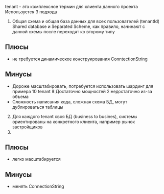 tenant - это комплексное термин для клиента данного проекта
Используется 3 подхода
1.  Общая схема и общая база данных для всех пользователей (tenantId) Shared database и Separated Scheme, как правило, начинают с данной схемы после переходят ко второму типу
## Плюсы
- не требуется динамическое конструирования ConntectionString
## Минусы
- Дороже масштабировать, потребуется использовать шардинг 
для примера 10 tenant
8 Достаточно мощностей
2 недостаточно из-за объема
- Сложность написания кода, сложная схема БД, могут дублироваться таблицы

2. Для каждого tenant своя БД (business to busines), системы ориентированы на конкретного клиента, например рынок застройщиков
3. 
## Плюсы
- легко масштабируется

## Минусы
- менять ConnectionString

